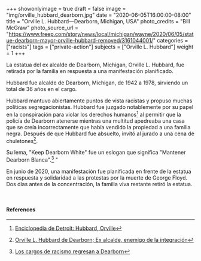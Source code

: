 +++
showonlyimage = true
draft = false
image = "img/orville_hubbard_dearborn.jpg"
date = "2020-06-05T16:00:00-08:00"
title = "Orville L. Hubbard—Dearborn, Michigan, USA"
photo_credits = "Bill McGraw"
photo_source_url = "https://www.freep.com/story/news/local/michigan/wayne/2020/06/05/statue-dearborn-mayor-orville-hubbard-removed/3161044001/"
categories = ["racists"]
tags = ["private-action"]
subjects = ["Orville L. Hubbard"]
weight = 1
+++

La estatua del ex alcalde de Dearborn, Michigan, Orville L. Hubbard, fue retirada por la familia en respuesta a una manifestación planificado.

<!--more-->

Hubbard fue alcalde de Dearborn, Michigan, de 1942 a 1978, sirviendo un total de 36 años en el cargo.

Hubbard mantuvo abiertamente puntos de vista racistas y propuso muchas políticas segregacionistas. Hubbard fue juzgado notablemente por su papel en la conspiración para violar los derechos humanos[^2] al permitir que la policía de Dearborn atenerse mientras una multitud apedreaba una casa que se creía incorrectamente que había vendido la propiedad a una familia negra. Después de que Hubbard fue absuelto, invitó al jurado a una cena de chuletones[^3].

Su lema, "Keep Dearborn White" fue un eslogan que significa "Mantener Dearborn Blanca".[^4] "

En junio de 2020, una manifestación fue planificada en frente de la estatua en respuesta y solidaridad a las protestas por la muerte de George Floyd. Dos días antes de la concentración, la familia viva restante retiró la estatua.

<br>

#### References

[^1]: [Estatua del ex alcalde de Dearborn Orville Hubbard derribado
](https://www.freep.com/story/news/local/michigan/wayne/2020/06/05/statue-dearborn-mayor-orville-hubbard-removed/3161044001)

[^2]: [Enciclopedia de Detroit: Hubbard, Orville](https://detroithistorical.org/learn/encyclopedia-of-detroit/hubbard-orville)

[^3]: [Orville L. Hubbard de Dearborn; Ex alcalde, enemigo de la integración](https://www.nytimes.com/1982/12/17/obituaries/orville-l-hubbard-of-dearborn-ex-mayor-a-foe-of-integration.html )

[^4]: [Los cargos de racismo regresan a Dearborn](https://www.nytimes.com/1997/01/05/us/racism-charges-return-to-dearborn.html)
